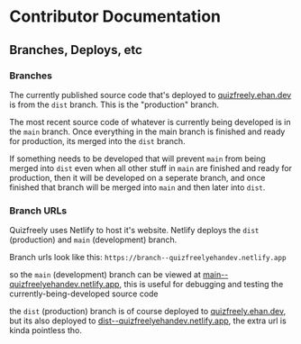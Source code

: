 # Contributor Documentation

## Branches, Deploys, etc

### Branches

The currently published source code that's deployed to [quizfreely.ehan.dev](https://quizfreely.ehan.dev) is from the `dist` branch. This is the "production" branch.

The most recent source code of whatever is currently being developed is in the `main` branch. Once everything in the main branch is finished and ready for production, its merged into the `dist` branch.

If something needs to be developed that will prevent `main` from being merged into `dist` even when all other stuff in `main` are finished and ready for production, then it will be developed on a seperate branch, and once finished that branch will be merged into `main` and then later into `dist`.

### Branch URLs

Quizfreely uses Netlify to host it's website. Netlify deploys the `dist` (production) and `main` (development) branch.

Branch urls look like this: `https://branch--quizfreelyehandev.netlify.app`

so the `main` (development) branch can be viewed at [main--quizfreelyehandev.netlify.app](https://main--quizfreelyehandev.netlify.app), this is useful for debugging and testing the currently-being-developed source code

the `dist` (production) branch is of course deployed to [quizfreely.ehan.dev](https://quizfreely.ehan.dev), but its also deployed to [dist--quizfreelyehandev.netlify.app](https://dist--quizfreelyehandev.netlify.app), the extra url is kinda pointless tho.
